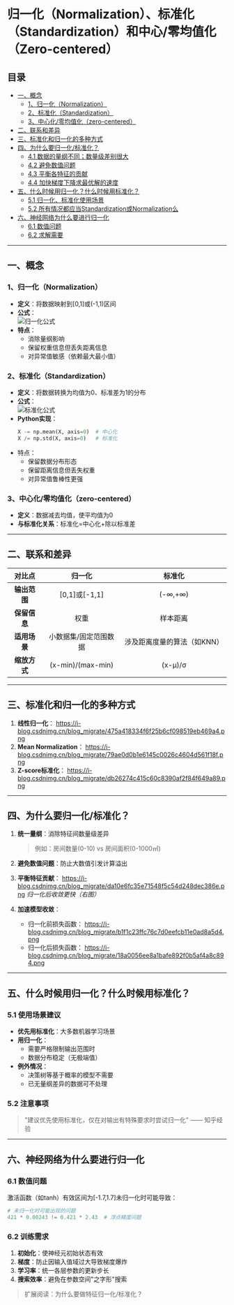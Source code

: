# 归一化（Normalization）、标准化（Standardization）和中心/零均值化（Zero-centered）

## 目录
- [一、概念](#一概念)
  - [1、归一化（Normalization）](#1归一化normalization)
  - [2、标准化（Standardization）](#2标准化standardization)
  - [3、中心化/零均值化（zero-centered）](#3中心化零均值化zero-centered)
- [二、联系和差异](#二联系和差异)
- [三、标准化和归一化的多种方式](#三标准化和归一化的多种方式)
- [四、为什么要归一化/标准化？](#四为什么要归一化标准化)
  - [4.1 数据的量纲不同；数量级差别很大](#41-数据的量纲不同数量级差别很大)
  - [4.2 避免数值问题](#42-避免数值问题)
  - [4.3 平衡各特征的贡献](#43-平衡各特征的贡献)
  - [4.4 加快梯度下降求最优解的速度](#44-加快梯度下降求最优解的速度)
- [五、什么时候用归一化？什么时候用标准化？](#五什么时候用归一化什么时候用标准化)
  - [5.1 归一化、标准化使用场景](#51-归一化标准化使用场景)
  - [5.2 所有情况都应当Standardization或Normalization么](#52-所有情况都应当standardization或normalization么)
- [六、神经网络为什么要进行归一化](#六神经网络为什么要进行归一化)
  - [6.1 数值问题](#61-数值问题)
  - [6.2 求解需要](#62-求解需要)

---

## 一、概念

### 1、归一化（Normalization）
- **定义**：将数据映射到[0,1]或(-1,1)区间
- **公式**：  
  ![归一化公式](https://i-blog.csdnimg.cn/blog_migrate/56292a0d4292460b2fa2e4ddc67f200b.png)
- **特点**：
  - 消除量纲影响
  - 保留权重信息但丢失距离信息
  - 对异常值敏感（依赖最大最小值）

### 2、标准化（Standardization）
- **定义**：将数据转换为均值为0、标准差为1的分布
- **公式**：  
  ![标准化公式](https://i-blog.csdnimg.cn/blog_migrate/d4889dc924b03666ee600b2b163881e0.png)
- **Python实现**：
  ```python
  X -= np.mean(X, axis=0)  # 中心化
  X /= np.std(X, axis=0)   # 标准化

- 特点：
  - 保留数据分布形态
  - 保留距离信息但丢失权重
  - 对异常值鲁棒性更强

### 3、中心化/零均值化（zero-centered）

- **定义**：数据减去均值，使平均值为0
- **与标准化关系**：标准化=中心化+除以标准差

------

## 二、联系和差异

|    对比点    |        归一化         |           标准化            |
| :----------: | :-------------------: | :-------------------------: |
| **输出范围** |     [0,1]或[-1,1]     |           (-∞,+∞)           |
| **保留信息** |         权重          |          样本距离           |
| **适用场景** | 小数据集/固定范围数据 | 涉及距离度量的算法（如KNN） |
| **缩放方式** |   (x-min)/(max-min)   |           (x-μ)/σ           |

------

## 三、标准化和归一化的多种方式

1. **线性归一化**：
   https://i-blog.csdnimg.cn/blog_migrate/475a418334f6f25b6cf098519eb469a4.png
2. **Mean Normalization**：
   https://i-blog.csdnimg.cn/blog_migrate/79ae0d0b1e6145c0026c4604d561f18f.png
3. **Z-score标准化**：
   https://i-blog.csdnimg.cn/blog_migrate/db26274c415c60c8390af2f84f649a89.png

------

## 四、为什么要归一化/标准化？

1. **统一量纲**：消除特征间数量级差异

   > 例如：房间数量(0-10) vs 房间面积(0-1000㎡)

2. **避免数值问题**：防止大数值引发计算溢出

3. **平衡特征贡献**：
   https://i-blog.csdnimg.cn/blog_migrate/da10e6fc35e71548f5c54d248dec386e.png
   *归一化后收敛更快（右图）*

4. **加速模型收敛**：

   - 归一化前损失函数：
     https://i-blog.csdnimg.cn/blog_migrate/b1f1c23ffc76c7d0eefcb11e0ad8a5d4.png
   - 归一化后损失函数：
     https://i-blog.csdnimg.cn/blog_migrate/18a0056ee8a1bafe892f0b5af4a8c894.png

------

## 五、什么时候用归一化？什么时候用标准化？

### 5.1 使用场景建议

- **优先用标准化**：大多数机器学习场景
- **用归一化**：
  - 需要严格限制输出范围时
  - 数据分布稳定（无极端值）
- **例外情况**：
  - 决策树等基于概率的模型不需要
  - 已无量纲差异的数据可不处理

### 5.2 注意事项

> "建议优先使用标准化，仅在对输出有特殊要求时尝试归一化" —— 知乎经验

------

## 六、神经网络为什么要进行归一化

### 6.1 数值问题

激活函数（如tanh）有效区间为[-1.7,1.7]未归一化时可能导致：

```python
# 未归一化时可能出现的问题
421 * 0.00243 != 0.421 * 2.43  # 浮点精度问题
```

### 6.2 训练需求

1. **初始化**：使神经元初始状态有效
2. **梯度**：防止因输入值域过大导致梯度爆炸
3. **学习率**：统一各层参数的更新步长
4. **搜索效率**：避免在参数空间"之字形"搜索

> 扩展阅读：为什么要做特征归一化/标准化？